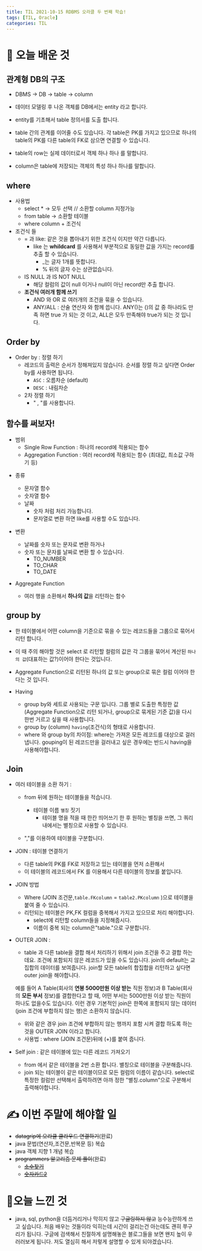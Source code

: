 ```yaml
---
title: TIL 2021-10-15 RDBMS 오라클 두 번째 학습!
tags: [TIL, Oracle]
categories: TIL
---
```


# 👀 오늘 배운 것 

## 관계형 DB의 구조

- DBMS -> DB -> table -> column


- 데이터 모델링 후 나온 객체를 DB에서는 entity 라고 합니다.
- entity를 기초해서 table 정의서를 도출 합니다. 
- table 간의 관계를 이어줄 수도 있습니다. 각 table은 PK를 가지고 있으므로 하나의 table의 PK를 다른 table의 FK로 삼으면 연결할 수 있습니다. 
- table의 row는 실제 데이터로서 객체 하나 하나 를 말합니다. 
- column은 table에 저장되는 객체의 특성 하나 하나를 말합니다. 

## where
- 사용법 
    * select *  -> 모두 선택 // 소환할 column 지정가능 
    * from table -> 소환할 테이블
    * where column + 조건식 
- 조건식 들 
    - = 과 like: 같은 것을 뽑아내기 위한 조건식 이지만 약간 다릅니다.
        - like 는 **whildcard** 를 사용해서 부분적으로 동일한 값을 가지는 record를 추출 할 수 있습니다.
            - _는 글자 1개를 뜻합니다. 
            - % 뒤의 글자 수는 상관없습니다. 
    - IS NULL 과 IS NOT NULL 
        - 해당 컬럼의 값이 null 이거나 null이 아닌 record만 추출 합니다.
    - **조건식 여러개 함께 쓰기**
        - AND 와 OR 로 여러개의 조건을 묶을 수 있습니다.
        - ANY/ALL : 산술 연산자 와 함께 씁니다. ANY()는 ()의 값 중 하나라도 만족 하면 true 가 되는 것 이고, ALL은 모두 만족해야 true가 되는 것 입니다.

## Order by
* Order by : 정렬 하기 
    - 레코드의 출력은 순서가 정해져있지 않습니다. 순서를 정렬 하고 싶다면 Order by를 사용하면 됩니다. 
        - `ASC` : 오름차순 (default)
        - `DESC` : 내림차순 
    - 2차 정렬 하기 
        - " , "를 사용합니다.



## 함수를 써보자! 
*  범위
    - Single Row Function : 하나의 record에 적용되는 함수 
    - Aggregation Function : 여러 record에 적용되는 함수 (최대값, 최소값 구하기 등)

-  종류
    - 문자열 함수
    - 숫자열 함수 
    - 날짜 
        - 숫자 처럼 처리 가능합니다. 
        - 문자열로 변환 하면 like를 사용할 수도 있습니다. 

-  변환 
    - 날짜를 숫자 또는 문자로 변환 하거나
    - 숫자 또는 문자를 날짜로 변환 할 수 있습니다. 
        - TO_NUMBER
        - TO_CHAR
        - TO_DATE
-  Aggregate Function
    - 여러 행을 소환해서 **하나의 값**을 리턴하는 함수 

## group by 
- 한 테이블에서 어떤 column을 기준으로 묶을 수 있는 레코드들을 그룹으로 묶어서 리턴 합니다. 
- 이 때 주의 해야할 것은 select 로 리턴할 컬럼의 값은 각 그룹을 묶어서 계산된 `하나의 값`(대표하는 값?)이어야 한다는 것입니다. 
- Aggregate Function으로 리턴된 하나의 값 또는 group으로 묶은 컬럼 이어야 한다는 것 입니다. 

- Having 
    - group by와 세트로 사용되는 구문 입니다. 그룹 별로 도출한 특정한 값(Aggregate Function으로 리턴 되거나, group으로 묶게된 기준 값)을 다시 한번 거르고 싶을 때 사용합니다. 
    - group by (column) `having`(조건식)의 형태로 사용합니다. 
    - where 와 group by의 차이점: where는 가져온 모든 레코드를 대상으로 걸러냅니다. gouping이 된 레코드만을 걸러내고 싶은 경우에는 반드시 having을 사용해야합니다. 


## Join
- 여러 테이블을 소환 하기 : 
    - from 뒤에 원하는 테이블들을 적습니다.
        - 테이블 이름 `별칭` 짓기
            - 테이블 명을 적을 때 한칸 띄어쓰기 한 후 원하는 별칭을 쓰면, 그 쿼리 내에서는 별칭으로 사용할 수 있습니다. 

    - ","를 이용하여 테이블을 구분합니다.
- JOIN : 테이블 연결하기 
    - 다른 table의 PK를 FK로 저장하고 있는 테이블을 먼저 소환해서 
    - 이 테이블의 레코드에서 FK 를 이용해서 다른 테이블의 정보를 붙입니다. 
- JOIN 방법
    - Where (JOIN 조건문,`table.FKcolumn` = `table2.PKcolumn` )으로 테이블을 붙여 줄 수 있습니다. 
    - 리턴되는 테이블은 PK,FK 컬럼을 중복해서 가지고 있으므로 처리 해야합니다. 
        - select에 리턴할 column들을 지정해줍시다. 
        - 이름이 중복 되는 column은"table."으로 구분합니다. 
        
- OUTER JOIN :
    - table 과 다른 table을 결합 해서 처리하기 위해서 join 조건을 주고 결합 하는데요. 조건에 포함되지 않은 레코드가 있을 수도 있습니다. join의 default는 교집합의 데이터를 보여줍니다. join할 모든 table의 합집합을 리턴하고 싶다면 outer join을 해야합니다.
    
     예를 들어 A Table(회사의 **연봉 5000만원 이상 받는** 직원 정보)과 B Table(회사의 **모든 부서** 정보)를 결합한다고 할 때, 어떤 부서는 5000만원 이상 받는 직원이 하나도 없을수도 있습니다. 이런 경우 기본적인 join은 한쪽에 포함되지 않는 데이터(join 조건에 부합하지 않는 행)은 소환하지 않습니다. 

    - 위와 같은 경우 join 조건에 부합하지 않는 행까지 포함 시켜 결합 하도록 하는 것을 OUTER JOIN 이라고 합니다. 
    - 사용법 : where (JOIN 조건문)뒤에 (+)를 붙여 줍니다. 

- Self join : 같은 테이블에 있는 다른 레코드 가져오기
    - from 에서 같은 테이블을 2번 소환 합니다. 별칭으로 테이블을 구분해줍니다. 
    - join 되는 테이블이 같은 테이블이므로 모든 컬럼의 이름이 같습니다. select로 특정한 컬럼만 선택해서 출력하려면 아까 정한 "별칭.column"으로 구분해서 출력해야합니다.


# ✍️ 이번 주말에 해야할 일 

- ~~datagrip에 오라클 클라우드 연결하기~~(완료)
- java 문법(연산자,조건문,반복문 등) 복습
- java 객체 지향 1 개념 복습 
- ~~programmers 알고리즘 문제 풀이~~(완료)
    - ~~[소수찾기](https://programmers.co.kr/learn/courses/30/lessons/42839)~~
    - ~~[숫자카드2](https://www.acmicpc.net/problem/10816)~~


# 🥳오늘 느낀 것  
- java, sql, python을 더듬거리거나 막히지 않고 ~~구글링하지 않고~~ 능수능란하게 쓰고 싶습니다. 처음 배우는 것들이라 익히는데 시간이 걸리는건 아는데도 괜히 쭈구리가 됩니다. 구글에 검색해서 친절하게 설명해놓은 블로그들을 보면 왠지 높이 우러러보게 됩니다. 저도 열심히 해서 저렇게 설명할 수 있게 되야겠습니다. 
